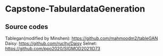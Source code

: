 # Capstone-TabulardataGeneration

## Source codes

Tablegan(modified by Minshen): https://github.com/mahmoodm2/tableGAN
Daisy: https://github.com/ruclty/Daisy
Selnet: https://github.com/ppo2020/SIGMOD2021ID73


